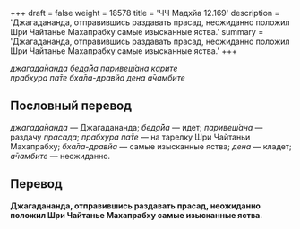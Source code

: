 +++
draft = false
weight = 18578
title = 'ЧЧ Мадхйа 12.169'
description = 'Джагадананда, отправившись раздавать прасад, неожиданно положил Шри Чайтанье Махапрабху самые изысканные яства.'
summary = 'Джагадананда, отправившись раздавать прасад, неожиданно положил Шри Чайтанье Махапрабху самые изысканные яства.'
+++

_джагада̄нанда бед̣а̄йа паривеш́ана карите  
прабхура па̄те бха̄ла-дравйа дена а̄чамбите_

## Пословный перевод

_джагада̄нанда_ — Джагадананда; _бед̣а̄йа_ — идет; _паривеш́ана_ — раздачу _прасада_; _прабхура_ _па̄те_ — на тарелку Шри Чайтаньи Махапрабху; _бха̄ла_\-_дравйа_ — самые изысканные яства; _дена_ — кладет; _а̄чамбите_ — неожиданно.

## Перевод

**Джагадананда, отправившись раздавать прасад, неожиданно положил Шри Чайтанье Махапрабху самые изысканные яства.**
